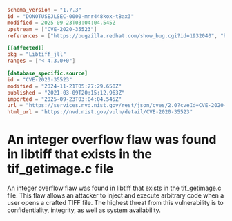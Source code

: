 ```toml
schema_version = "1.7.3"
id = "DONOTUSEJLSEC-0000-mnr448kox-t8ax3"
modified = 2025-09-23T03:04:04.545Z
upstream = ["CVE-2020-35523"]
references = ["https://bugzilla.redhat.com/show_bug.cgi?id=1932040", "https://gitlab.com/libtiff/libtiff/-/commit/c8d613ef497058fe653c467fc84c70a62a4a71b2", "https://gitlab.com/libtiff/libtiff/-/merge_requests/160", "https://lists.debian.org/debian-lts-announce/2021/06/msg00023.html", "https://lists.fedoraproject.org/archives/list/package-announce%40lists.fedoraproject.org/message/BMHBYFMX3D5VGR6Y3RXTTH3Q4NF4E6IG/", "https://security.gentoo.org/glsa/202104-06", "https://security.netapp.com/advisory/ntap-20210521-0009/", "https://www.debian.org/security/2021/dsa-4869", "https://bugzilla.redhat.com/show_bug.cgi?id=1932040", "https://gitlab.com/libtiff/libtiff/-/commit/c8d613ef497058fe653c467fc84c70a62a4a71b2", "https://gitlab.com/libtiff/libtiff/-/merge_requests/160", "https://lists.debian.org/debian-lts-announce/2021/06/msg00023.html", "https://lists.fedoraproject.org/archives/list/package-announce%40lists.fedoraproject.org/message/BMHBYFMX3D5VGR6Y3RXTTH3Q4NF4E6IG/", "https://security.gentoo.org/glsa/202104-06", "https://security.netapp.com/advisory/ntap-20210521-0009/", "https://www.debian.org/security/2021/dsa-4869"]

[[affected]]
pkg = "Libtiff_jll"
ranges = ["< 4.3.0+0"]

[database_specific.source]
id = "CVE-2020-35523"
modified = "2024-11-21T05:27:29.650Z"
published = "2021-03-09T20:15:12.963Z"
imported = "2025-09-23T03:04:04.545Z"
url = "https://services.nvd.nist.gov/rest/json/cves/2.0?cveId=CVE-2020-35523"
html_url = "https://nvd.nist.gov/vuln/detail/CVE-2020-35523"
```

# An integer overflow flaw was found in libtiff that exists in the tif_getimage.c file

An integer overflow flaw was found in libtiff that exists in the tif_getimage.c file. This flaw allows an attacker to inject and execute arbitrary code when a user opens a crafted TIFF file. The highest threat from this vulnerability is to confidentiality, integrity, as well as system availability.

